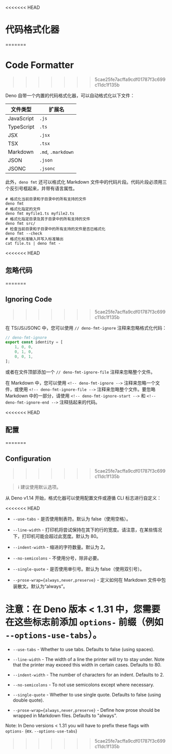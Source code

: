 <<<<<<< HEAD
# 代码格式化器
=======
# Code Formatter
>>>>>>> 5cae25fe7acffa9cdf01787f3c699c11dc1f135b

Deno 自带一个内置的代码格式化器，可以自动格式化以下文件：

| 文件类型   | 扩展名             |
| ---------- | ------------------ |
| JavaScript | `.js`              |
| TypeScript | `.ts`              |
| JSX        | `.jsx`             |
| TSX        | `.tsx`             |
| Markdown   | `.md`, `.markdown` |
| JSON       | `.json`            |
| JSONC      | `.jsonc`           |

此外，`deno fmt` 还可以格式化 Markdown
文件中的代码片段。代码片段必须用三个反引号框起来，并带有语言属性。

```shell
# 格式化当前目录和子目录中的所有支持的文件
deno fmt
# 格式化指定的文件
deno fmt myfile1.ts myfile2.ts
# 格式化指定目录及其子目录中的所有支持的文件
deno fmt src/
# 检查当前目录和子目录中的所有支持的文件是否已格式化
deno fmt --check
# 格式化标准输入并写入标准输出
cat file.ts | deno fmt -
```

<<<<<<< HEAD
## 忽略代码
=======
## Ignoring Code
>>>>>>> 5cae25fe7acffa9cdf01787f3c699c11dc1f135b

在 TS/JS/JSONC 中，您可以使用 `// deno-fmt-ignore` 注释来忽略格式化代码：

```ts
// deno-fmt-ignore
export const identity = [
    1, 0, 0,
    0, 1, 0,
    0, 0, 1,
];
```

或者在文件顶部添加一个 `// deno-fmt-ignore-file` 注释来忽略整个文件。

在 Markdown 中，您可以使用 `<!-- deno-fmt-ignore -->` 注释来忽略一个文件，或使用
`<!-- deno-fmt-ignore-file -->` 注释来忽略整个文件。要忽略 Markdown
中的一部分，请使用 `<!-- deno-fmt-ignore-start -->` 和
`<!-- deno-fmt-ignore-end -->` 注释括起来的代码。

<<<<<<< HEAD
## 配置
=======
## Configuration
>>>>>>> 5cae25fe7acffa9cdf01787f3c699c11dc1f135b

> ℹ️ 建议使用默认选项。

从 Deno v1.14 开始，格式化器可以使用配置文件或遵循 CLI 标志进行自定义：

<<<<<<< HEAD
- `--use-tabs` - 是否使用制表符。默认为 false（使用空格）。

- `--line-width` -
  打印机将尝试保持在其下的行的宽度。请注意，在某些情况下，打印机可能会超过此宽度。默认为
  80。

- `--indent-width` - 缩进的字符数量。默认为 2。

- `--no-semicolons` - 不使用分号，除非必要。

- `--single-quote` - 是否使用单引号。默认为 false（使用双引号）。

- `--prose-wrap={always,never,preserve}` - 定义如何在 Markdown
  文件中包装散文。默认为“always”。

注意：在 Deno 版本 < 1.31 中，您需要在这些标志前添加 `options-` 前缀（例如
`--options-use-tabs`）。
=======
- `--use-tabs` - Whether to use tabs. Defaults to false (using spaces).

- `--line-width` - The width of a line the printer will try to stay under. Note
  that the printer may exceed this width in certain cases. Defaults to 80.

- `--indent-width` - The number of characters for an indent. Defaults to 2.

- `--no-semicolons` - To not use semicolons except where necessary.

- `--single-quote` - Whether to use single quote. Defaults to false (using
  double quote).

- `--prose-wrap={always,never,preserve}` - Define how prose should be wrapped in
  Markdown files. Defaults to "always".

Note: In Deno versions < 1.31 you will have to prefix these flags with
`options-` (ex. `--options-use-tabs`)
>>>>>>> 5cae25fe7acffa9cdf01787f3c699c11dc1f135b
